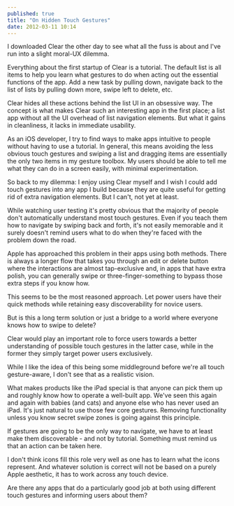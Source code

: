 ```yaml
---
published: true
title: "On Hidden Touch Gestures"
date: 2012-03-11 10:14
---
```

I downloaded Clear the other day to see what all the fuss is about and I've run into a slight moral-UX dilemma.

Everything about the first startup of Clear is a tutorial. The default list is all items to help you learn what gestures to do when acting out the essential functions of the app. Add a new task by pulling down, navigate back to the list of lists by pulling down more, swipe left to delete, etc.

Clear hides all these actions behind the list UI in an obsessive way. The concept is what makes Clear such an interesting app in the first place; a list app without all the UI overhead of list navigation elements. But what it gains in cleanliness, it lacks in immediate usability.

As an iOS developer, I try to find ways to make apps intuitive to people without having to use a tutorial. In general, this means avoiding the less obvious touch gestures and swiping a list and dragging items are essentially the only two items in my gesture toolbox. My users should be able to tell me what they can do in a screen easily, with minimal experimentation.

So back to my dilemma: I enjoy using Clear myself and I wish I could add touch gestures into any app I build because they are quite useful for getting rid of extra navigation elements. But I can't, not yet at least.

While watching user testing it's pretty obvious that the majority of people don't automatically understand most touch gestures. Even if you teach them how to navigate by swiping back and forth, it's not easily memorable and it surely doesn't remind users what to do when they're faced with the problem down the road.

Apple has approached this problem in their apps using both methods. There is always a longer flow that takes you through an edit or delete button where the interactions are almost tap-exclusive and, in apps that have extra polish, you can generally swipe or three-finger-something to bypass those extra steps if you know how.

This seems to be the most reasoned approach. Let power users have their quick methods while retaining easy discoverability for novice users.

But is this a long term solution or just a bridge to a world where everyone knows how to swipe to delete?

Clear would play an important role to force users towards a better understanding of possible touch gestures in the latter case, while in the former they simply target power users exclusively.

While I like the idea of this being some middleground before we're all touch gesture-aware, I don't see that as a realistic vision.

What makes products like the iPad special is that anyone can pick them up and roughly know how to operate a well-built app. We've seen this again and again with babies (and cats) and anyone else who has never used an iPad. It's just natural to use those few core gestures. Removing functionality unless you know secret swipe zones is going against this principle.

If gestures are going to be the only way to navigate, we have to at least make them discoverable - and not by tutorial. Something must remind us that an action can be taken here.

I don't think icons fill this role very well as one has to learn what the icons represent. And whatever solution is correct will not be based on a purely Apple aesthetic, it has to work across any touch device.

Are there any apps that do a particularly good job at both using different touch gestures and informing users about them?